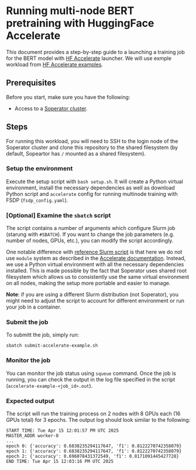 # Running multi-node BERT pretraining with HuggingFace Accelerate
This document provides a step-by-step guide to a launching a training job for the BERT model with [HF Accelerate](https://github.com/huggingface/accelerate) launcher. We will use exmple workload from [HF Accelerate examples](https://github.com/huggingface/accelerate/blob/main/examples/complete_nlp_example.py).

## Prerequisites

Before you start, make sure you have the following:
- Access to a [Soperator cluster](https://nebius.com/services/soperator).

## Steps

For running this workload, you will need to SSH to the login node of the Soperator cluster and clone this repository to the shared filesystem (by default, Sopeartor has `/` mounted as a shared filesystem).

### Setup the environment

Execute the setup script with `bash setup.sh`. It will create a Python virtual environment, install the necessary dependencies as well as download Python script and `accelerate` config for running multinode training with FSDP (`fsdp_config.yaml`).

### [Optional] Examine the `sbatch` script

The script contains a number of arguments which configure Slurm job (starung with `#SBATCH`). If you want to change the job parameters (e.g. number of nodes, GPUs, etc.), you can modify the script accordingly.

One notable difference with [reference Slurm script](https://github.com/huggingface/accelerate/blob/main/examples/slurm/submit_multinode_fsdp.sh) is that here we do not use `module` system as described in the [Accelerate documentation](https://github.com/huggingface/accelerate/blob/main/examples/README.md#slurm-scripts). Instead, we use a Python virtual environment with all the necessary dependencies installed. This is made possible by the fact that Soperator uses shared root filesystem which allows us to consistently use the same virtual environment on all nodes, making the setup more portable and easier to manage.

**Note**: if you are using a different Slurm distribution (not Soperator), you might need to adjust the script to account for different environment or run your job in a container.

### Submit the job

To submitt the job, simply run:
```
sbatch submit-accelerate-example.sh
```

### Monitor the job

You can monitor the job status using `squeue` command. Once the job is running, you can check the output in the log file specified in the script (`accelerate-example-<job_id>.out`).

### Expected output

The script will run the training process on 2 nodes with 8 GPUs each (16 GPUs total) for 3 epochs. The output log  should look similar to the following:
```
START TIME: Tue Apr 15 12:01:57 PM UTC 2025
MASTER_ADDR worker-0
...
epoch 0: {'accuracy': 0.6838235294117647, 'f1': 0.8122270742358079}
epoch 1: {'accuracy': 0.6838235294117647, 'f1': 0.8122270742358079}
epoch 2: {'accuracy': 0.696078431372549, 'f1': 0.8171091445427728}
END TIME: Tue Apr 15 12:03:16 PM UTC 2025
```
